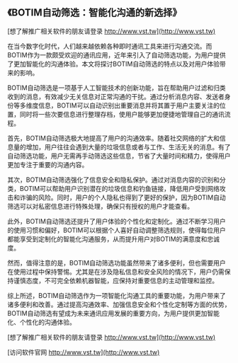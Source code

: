 ## **《BOTIM自动筛选：智能化沟通的新选择》**

[想了解推广相关软件的朋友请登录 http://www.vst.tw](http://www.vst.tw)

在当今数字化时代，人们越来越依赖各种即时通讯工具来进行沟通交流。而BOTIM作为一款颇受欢迎的通讯应用，近年来引入了自动筛选功能，为用户提供了更加智能化的沟通体验。本文将探讨BOTIM自动筛选的特点以及对用户体验带来的影响。

BOTIM自动筛选是一项基于人工智能技术的创新功能，旨在帮助用户过滤和归类收到的消息，有效减少无关信息对正常沟通的干扰。通过分析消息内容、发送者身份等多维度信息，BOTIM可以自动识别出重要消息并将其置于用户主要关注的位置，同时将一些次要信息进行整理存档，使用户能够更加便捷地管理自己的通讯流程。

首先，BOTIM自动筛选极大地提高了用户的沟通效率。随着社交网络的扩大和信息量的增加，用户往往会遇到大量的垃圾信息或者与工作、生活无关的消息。有了自动筛选功能，用户无需再手动筛选这些信息，节省了大量时间和精力，使得用户更加专注于重要的沟通内容。

其次，BOTIM自动筛选强化了信息安全和隐私保护。通过对消息内容的识别和分类，BOTIM可以帮助用户识别潜在的垃圾信息和钓鱼链接，降低用户受到网络攻击和诈骗的风险。同时，用户的个人隐私也得到了更好的保护，因为BOTIM自动筛选可以对私密信息进行特殊处理，确保只有授权的用户才能查看。

此外，BOTIM自动筛选还提升了用户体验的个性化和定制化。通过不断学习用户的使用习惯和偏好，BOTIM可以根据个人喜好自动调整筛选规则，使得每位用户都能享受到定制化的智能化沟通服务，从而提升用户对BOTIM的满意度和忠诚度。

然而，值得注意的是，BOTIM自动筛选功能虽然带来了诸多便利，但也需要用户在使用过程中保持警惕。尤其是在涉及隐私信息和安全风险的情况下，用户仍需保持谨慎态度，不可完全依赖机器智能，应保持对重要信息的主动管理和监控。

综上所述，BOTIM自动筛选作为一项智能化沟通工具的重要功能，为用户带来了诸多便利和改善。通过提高沟通效率、加强信息安全和个性化定制等方面的优势，BOTIM自动筛选有望成为未来通讯应用发展的重要方向，为用户提供更加智能化、个性化的沟通体验。

[想了解推广相关软件的朋友请登录 http://www.vst.tw](http://www.vst.tw)


[访问软件官网 http://www.vst.tw](http://www.vst.tw)
